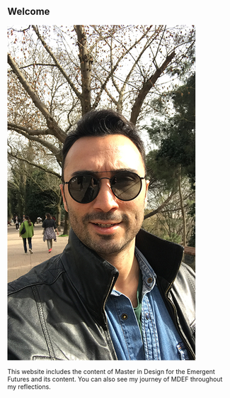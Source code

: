 ## Welcome

![](../images/perezoso.jpg)

This website includes the content of Master in Design for the Emergent Futures and its content. You can also see my journey of MDEF throughout my reflections. 
